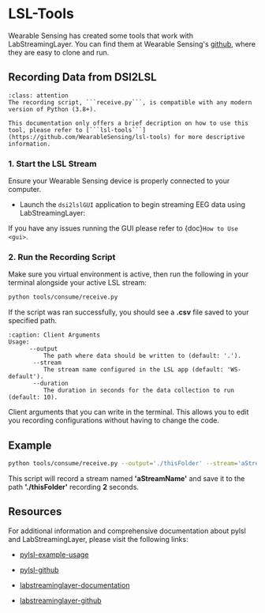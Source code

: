 # LSL-Tools

Wearable Sensing has created some tools that work with LabStreamingLayer. You can find them at Wearable Sensing's [github](https://github.com/WearableSensing/lsl-tools), where they are easy to clone and run.

## Recording Data from DSI2LSL

```{admonition} Note
:class: attention
The recording script, ```receive.py```, is compatible with any modern version of Python (3.8+).

This documentation only offers a brief decription on how to use this tool, please refer to [```lsl-tools```](https://github.com/WearableSensing/lsl-tools) for more descriptive information.
```

### 1. Start the LSL Stream

Ensure your Wearable Sensing device is properly connected to your computer.

* Launch the ```dsi2lslGUI``` application to begin streaming EEG data using LabStreamingLayer:

If you have any issues running the GUI please refer to {doc}`How to Use <gui>`.

### 2. Run the Recording Script

Make sure you virtual environment is active, then run the following in your terminal alongside your active LSL stream:

```sh
python tools/consume/receive.py
```

If the script was ran successfully, you should see a **.csv** file saved to your specified path.

```{code-block} text
:caption: Client Arguments
Usage: 
      --output
          The path where data should be written to (default: '.').
       --stream
          The stream name configured in the LSL app (default: 'WS-default').
       --duration
          The duration in seconds for the data collection to run (default: 10).
```

Client arguments that you can write in the terminal. This allows you to edit you recording configurations without having to change the code.

## Example

```sh
python tools/consume/receive.py --output='./thisFolder' --stream='aStreamName' --duration=2
```

This script will record a stream named **'aStreamName'** and save it to the path **'./thisFolder'** recording **2** seconds.

## Resources

For additional information and comprehensive documentation about pylsl and LabStreamingLayer, please visit the following links:

* [pylsl-example-usage](https://github.com/labstreaminglayer/pylsl/tree/main/src/pylsl/examples)

* [pylsl-github](https://github.com/labstreaminglayer/pylsl)

* [labstreaminglayer-documentation](https://labstreaminglayer.readthedocs.io/)

* [labstreaminglayer-github](https://github.com/sccn/labstreaminglayer)
